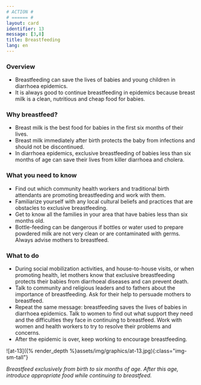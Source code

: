 ```yaml
---
# ACTION #
# ====== #
layout: card
identifier: 13
message: [3,8]
title: Breastfeeding
lang: en
---
```


### Overview

- Breastfeeding can save the lives of babies and young children in diarrhoea epidemics.
- It is always good to continue breastfeeding in epidemics because breast milk is a clean, nutritious and cheap food for babies.

### Why breastfeed?
- Breast milk is the best food for babies in the first six months of their lives.
- Breast milk immediately after birth protects the baby from infections and should not be discontinued.
- In diarrhoea epidemics, exclusive breastfeeding of babies less than six months of age can save their lives from killer diarrhoea and cholera.

### What you need to know

- Find out which community health workers and traditional birth attendants are promoting breastfeeding and work with them.
- Familiarize yourself with any local cultural beliefs and practices that are obstacles to exclusive breastfeeding.
- Get to know all the families in your area that have babies less than six months old.
- Bottle-feeding can be dangerous if bottles or water used to prepare powdered milk are not very clean or are contaminated with germs. Always advise mothers to breastfeed.

### What to do

- During social mobilization activities, and house-to-house visits, or when promoting health, let mothers know that exclusive breastfeeding protects their babies from diarrhoeal diseases and can prevent death.
- Talk to community and religious leaders and to fathers about the importance of breastfeeding. Ask for their help to persuade mothers to breastfeed.
- Repeat the same message: breastfeeding saves the lives of babies in diarrhoea epidemics. Talk to women to find out what support they need and the difficulties they face in continuing to breastfeed. Work with women and health workers to try to resolve their problems and concerns.
- After the epidemic is over, keep working to encourage breastfeeding.

![at-13]({% render_depth %}assets/img/graphics/at-13.jpg){:class="img-sm-tall"}

*Breastfeed exclusively from birth to six months of age. After this age, introduce appropriate food while continuing to breastfeed.*
